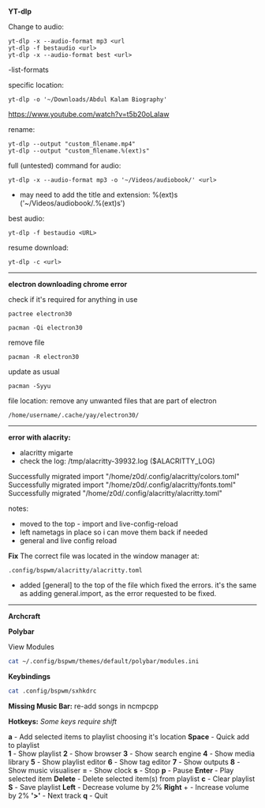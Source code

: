 **YT-dlp**

Change to audio:
```
yt-dlp -x --audio-format mp3 <url
yt-dlp -f bestaudio <url>
yt-dlp -x --audio-format best <url>
```

-list-formats

specific location:
```
yt-dlp -o '~/Downloads/Abdul Kalam Biography'
``` 

https://www.youtube.com/watch?v=t5b20oLaIaw

rename:
```
yt-dlp --output "custom_ﬁlename.mp4"
yt-dlp --output "custom_ﬁlename.%(ext)s"
```

full (untested) command for audio:
```
yt-dlp -x --audio-format mp3 -o '~/Videos/audiobook/' <url>
```
- may need to add the title and extension: %(ext)s ('~/Videos/audiobook/.%(ext)s')

best audio:
```
yt-dlp -f bestaudio <URL>
```

resume download:
```
yt-dlp -c <url>
```

---

**electron downloading chrome error**

check if it's required for anything in use 

```
pactree electron30
```

```
pacman -Qi electron30
```

remove file

```
pacman -R electron30
```

update as usual

```
pacman -Syyu
```

file location: remove any unwanted files that are part of electron

```
/home/username/.cache/yay/electron30/
```

---

**error with alacrity:**
- alacritty migarte
- check the log: /tmp/alacritty-39932.log ($ALACRITTY_LOG)

Successfully migrated import "/home/z0d/.config/alacritty/colors.toml"
Successfully migrated import "/home/z0d/.config/alacritty/fonts.toml"
Successfully migrated "/home/z0d/.config/alacritty/alacritty.toml"

notes: 
- moved to the top - import and live-config-reload
- left nametags in place so i can move them back if needed 
- general and live config reload

**Fix**
The correct file was located in the window manager at: 

```
.config/bspwm/alacritty/alacritty.toml
```

- added [general] to the top of the file which fixed the errors. it's the same as adding general.import, as the error requested to be fixed.

---

**Archcraft** 

**Polybar**

View Modules

```bash
cat ~/.config/bspwm/themes/default/polybar/modules.ini
```

**Keybindings**

```bash
cat .config/bspwm/sxhkdrc
```

**Missing Music Bar:** re-add songs in ncmpcpp

**Hotkeys:** _Some keys require shift_

**a** - Add selected items to playlist choosing it's location
**Space** - Quick add to playlist  
**1** - Show playlist
**2** - Show browser
**3** - Show search engine
**4** - Show media library
**5** - Show playlist editor
**6** - Show tag editor
**7** - Show outputs
**8** - Show music visualiser
**=** - Show clock
**s** - Stop
**p** - Pause
**Enter** - Play selected item
**Delete** - Delete selected item(s) from playlist
**c** - Clear playlist
**S** - Save playlist
**Left** - Decrease volume by 2%
**Right** + - Increase volume by 2%
**'>'** - Next track
**q** - Quit




